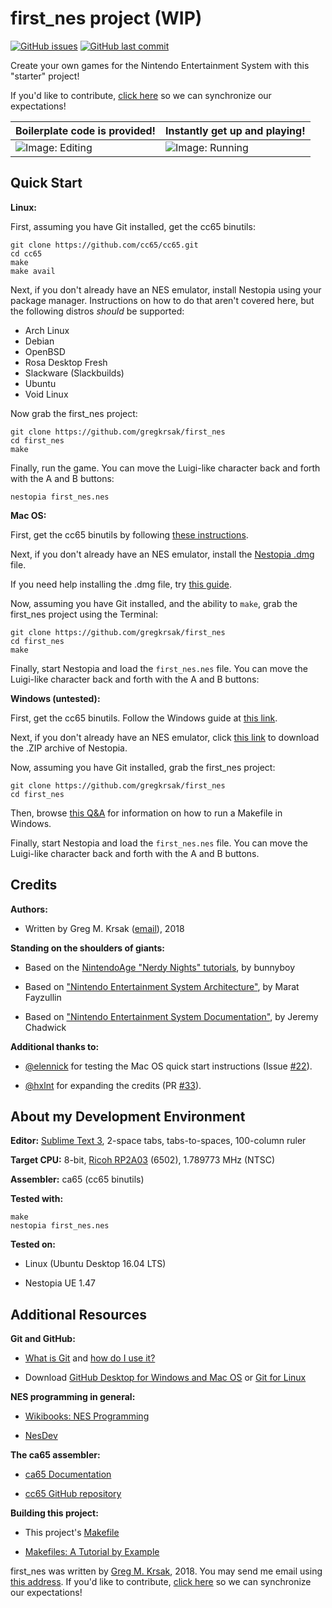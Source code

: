first_nes project (WIP)
=================


[![GitHub issues](https://img.shields.io/github/issues/gregkrsak/first_nes.svg)](https://github.com/gregkrsak/first_nes/issues)
[![GitHub last commit](https://img.shields.io/github/last-commit/gregkrsak/first_nes.svg)](https://github.com/gregkrsak/first_nes/commits/)


Create your own games for the Nintendo Entertainment System with this "starter" project!

If you'd like to contribute, [click here](https://github.com/gregkrsak/first_nes/blob/master/docs/CONTRIBUTING.md) so we can synchronize our expectations!


Boilerplate code is provided!       |  Instantly get up and playing!
------------------------------------|-----------------------------------
![Image: Editing](https://i.imgur.com/EabWh01.png "Boilerplate code is provided! Just add custom libraries, and graphics if you'd like.")  |  ![Image: Running](https://i.imgur.com/GcwC0tR.png "Instantly get up and playing!")


Quick Start
-----------

**Linux:**

First, assuming you have Git installed, get the cc65 binutils:

```
git clone https://github.com/cc65/cc65.git
cd cc65
make
make avail
```


Next, if you don't already have an NES emulator, install Nestopia using your package manager. Instructions
on how to do that aren't covered here, but the following distros *should* be supported:

- Arch Linux
- Debian
- OpenBSD
- Rosa Desktop Fresh
- Slackware (Slackbuilds)
- Ubuntu
- Void Linux


Now grab the first_nes project:

```
git clone https://github.com/gregkrsak/first_nes
cd first_nes
make
```


Finally, run the game. You can move the Luigi-like character back and forth with the A and B buttons:

```
nestopia first_nes.nes
```


**Mac OS:**

First, get the cc65 binutils by following [these instructions](http://macappstore.org/cc65/).


Next, if you don't already have an NES emulator, install the [Nestopia .dmg](http://www.bannister.org/cgi-bin/download.cgi?nestopia) file.


If you need help installing the .dmg file, try [this guide](http://techapple.net/2015/12/how-to-install-apps-from-dmg-files-in-mac-os-x-imac-macbook/).


Now, assuming you have Git installed, and the ability to ```make```, grab the first_nes project using the Terminal:

```
git clone https://github.com/gregkrsak/first_nes
cd first_nes
make
```


Finally, start Nestopia and load the ```first_nes.nes``` file. You can move the Luigi-like character back and forth with the A and B buttons:


**Windows (untested):**

First, get the cc65 binutils. Follow the Windows guide at [this link](http://cc65.github.io/cc65/getting-started.html#Windows).


Next, if you don't already have an NES emulator, click [this link](http://sourceforge.net/projects/nestopiaue/files/1.48/nestopia_1.48-win32.zip/download) to download the .ZIP archive of Nestopia.


Now, assuming you have Git installed, grab the first_nes project:

```
git clone https://github.com/gregkrsak/first_nes
cd first_nes
```

Then, browse [this Q&A](https://stackoverflow.com/questions/2532234/how-to-run-a-makefile-in-windows) for information on how to run a Makefile in Windows.

Finally, start Nestopia and load the ```first_nes.nes``` file. You can move the Luigi-like character back and forth with the A and B buttons.


Credits
-------

**Authors:**

- Written by Greg M. Krsak ([email](mailto:greg.krsak@gmail.com)), 2018

**Standing on the shoulders of giants:**

- Based on the [NintendoAge "Nerdy Nights" tutorials](http://nintendoage.com/forum/messageview.cfm?catid=22&threadid=7155), by bunnyboy

- Based on ["Nintendo Entertainment System Architecture"](http://fms.komkon.org/EMUL8/NES.html), by Marat Fayzullin
 
- Based on ["Nintendo Entertainment System Documentation"](https://emu-docs.org/NES/nestech.txt), by Jeremy Chadwick

**Additional thanks to:**

- [@elennick](https://github.com/elennick) for testing the Mac OS quick start instructions (Issue [#22](https://github.com/gregkrsak/first_nes/issues/22)).

- [@hxlnt](https://github.com/hxlnt) for expanding the credits (PR [#33](https://github.com/gregkrsak/first_nes/pull/33)).


About my Development Environment
--------------------------------

**Editor:** [Sublime Text 3](https://www.sublimetext.com/3), 2-space tabs, tabs-to-spaces, 100-column ruler

**Target CPU:** 8-bit, [Ricoh RP2A03](https://en.wikipedia.org/wiki/Ricoh_2A03) (6502), 1.789773 MHz (NTSC)

**Assembler:** ca65 (cc65 binutils)

**Tested with:**

```
make
nestopia first_nes.nes
```

**Tested on:**

- Linux (Ubuntu Desktop 16.04 LTS)

- Nestopia UE 1.47


Additional Resources
--------------------

**Git and GitHub:**

- [What is Git](https://en.wikipedia.org/wiki/Git) and [how do I use it?](https://git-scm.com/doc)

- Download [GitHub Desktop for Windows and Mac OS](https://desktop.github.com/) or [Git for Linux](https://git-scm.com/download/linux)

**NES programming in general:**

- [Wikibooks: NES Programming](https://en.wikibooks.org/wiki/NES_Programming)

- [NesDev](http://nesdev.com/)

**The ca65 assembler:**

- [ca65 Documentation](http://cc65.github.io/doc/ca65.html)

- [cc65 GitHub repository](https://github.com/cc65/cc65)

**Building this project:**

- This project's [Makefile](https://github.com/gregkrsak/first_nes/blob/master/Makefile)

- [Makefiles: A Tutorial by Example](http://mrbook.org/blog/tutorials/make/)


first_nes was written by [Greg M. Krsak](https://github.com/gregkrsak/), 2018. You may send me email using [this address](mailto:greg.krsak@gmail.com). If you'd like to contribute, [click here](https://github.com/gregkrsak/first_nes/blob/master/docs/CONTRIBUTING.md) so we can synchronize our expectations!
